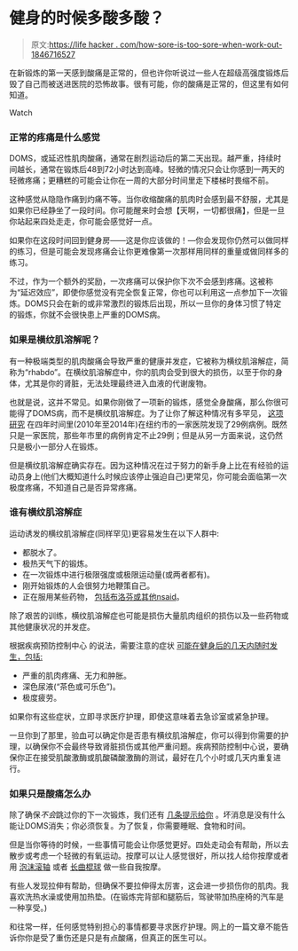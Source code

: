 # 健身的时候多酸多酸？

> 原文:[https://life hacker . com/how-sore-is-too-sore-when-work-out-1846716527](https://lifehacker.com/how-sore-is-too-sore-when-working-out-1846716527)

在新锻炼的第一天感到酸痛是正常的，但也许你听说过一些人在超级高强度锻炼后毁了自己而被送进医院的恐怖故事。很有可能，你的酸痛是正常的，但这里有如何知道。

Watch

### 正常的疼痛是什么感觉

DOMS，或延迟性肌肉酸痛，通常在剧烈运动后的第二天出现。越严重，持续时间越长，通常在锻炼后48到72小时达到高峰。轻微的情况只会让你感到一两天的轻微疼痛；更糟糕的可能会让你在一周的大部分时间里走下楼梯时畏缩不前。

这种感觉从隐隐作痛到灼痛不等。当你收缩酸痛的肌肉时会感到最不舒服，尤其是如果你已经静坐了一段时间。你可能醒来时会想【天啊，一切都很痛】，但是一旦你站起来四处走走，你可能会感觉好一点。

如果你在这段时间回到健身房——这是你应该做的！—你会发现你仍然可以做同样的练习，但是可能会发现疼痛会让你更难像第一次那样用同样的重量或做同样多的练习。

不过，作为一个额外的奖励，一次疼痛可以保护你下次不会感到疼痛。这被称为“延迟效应”，即使你感觉没有完全恢复正常，你也可以利用这一点参加下一次锻炼。DOMS只会在新的或非常激烈的锻炼后出现，所以一旦你的身体习惯了特定的锻炼，你就不会很快患上严重的DOMS病。

### 如果是横纹肌溶解呢？

有一种极端类型的肌肉酸痛会导致严重的健康并发症，它被称为横纹肌溶解症，简称为“rhabdo”。在横纹肌溶解症中，你的肌肉会受到很大的损伤，以至于你的身体，尤其是你的肾脏，无法处理最终进入血液的代谢废物。

也就是说，这并不常见。如果你刚做了一项新的锻炼，感觉全身酸痛，那么你很可能得了DOMS病，而不是横纹肌溶解症。为了让你了解这种情况有多罕见， [这项研究](https://pubmed.ncbi.nlm.nih.gov/27604073/) 在四年时间里(2010年至2014年)在纽约市的一家医院发现了29例病例。既然只是一家医院，那些年市里的病例肯定不止29例；但是从另一方面来说，这仍然只是极小一部分人在锻炼。

但是横纹肌溶解症确实存在。因为这种情况在过于努力的新手身上比在有经验的运动员身上(他们大概知道什么时候应该停止强迫自己)更常见，你可能会面临第一次极度疼痛，不知道自己是否异常疼痛。

### 谁有横纹肌溶解症

运动诱发的横纹肌溶解症(同样罕见)更容易发生在以下人群中:

*   都脱水了。
*   极热天气下的锻炼。
*   在一次锻炼中进行极限强度或极限运动量(或两者都有)。
*   刚开始锻炼的人会很努力地鞭策自己。
*   正在服用某些药物， [包括布洛芬或其他nsaid](https://blog.uvahealth.com/2018/01/03/avoiding-post-workout-soreness-rhabdomyolysis/)。

除了艰苦的训练，横纹肌溶解症也可能是损伤大量肌肉组织的损伤以及一些药物或其他健康状况的并发症。

根据疾病预防控制中心 的说法，需要注意的症状 [可能在健身后的几天内随时发生，包括:](https://www.cdc.gov/niosh/topics/rhabdo/symptoms.html)

*   严重的肌肉疼痛、无力和肿胀。
*   深色尿液(“茶色或可乐色”)。
*   极度疲劳。

如果你有这些症状，立即寻求医疗护理，即使这意味着去急诊室或紧急护理。

一旦你到了那里，验血可以确定你是否患有横纹肌溶解症，你可以得到你需要的护理，以确保你不会最终导致肾脏损伤或其他严重问题。疾病预防控制中心说，要确保你正在接受肌酸激酶或肌酸磷酸激酶的测试，最好在几个小时或几天内重复进行。

### 如果只是酸痛怎么办

除了确保*不会*跳过你的下一次锻炼，我们还有 [几条提示给你](https://vitals.lifehacker.com/what-to-do-about-your-sore-muscles-1832462699) 。坏消息是没有什么能让DOMS消失；你必须恢复。为了恢复，你需要睡眠、食物和时间。

但是当你等待的时候，一些事情可能会让你感觉更好。四处走动会有帮助，所以去散步或考虑一个轻微的有氧运动。按摩可以让人感觉很好，所以找人给你按摩或者用 [泡沫滚轴](https://vitals.lifehacker.com/how-to-use-a-foam-roller-before-and-after-a-workout-1845587278) 或者 [长曲棍球](https://lifehacker.com/carry-a-pair-of-tennis-balls-in-your-gym-bag-to-relieve-1670373569) 做一些自我按摩。

有些人发现拉伸有帮助，但确保不要拉伸得太厉害，这会进一步损伤你的肌肉。我喜欢洗热水澡或使用加热垫。(在锻炼完背部和腿筋后，驾驶带加热座椅的汽车是一种享受。)

和往常一样，任何感觉特别担心的事情都要寻求医疗护理。网上的一篇文章不能告诉你你是受了重伤还是只是有点酸痛，但真正的医生可以。